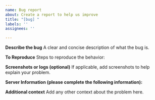 ```yaml
---
name: Bug report
about: Create a report to help us improve
title: "[bug] "
labels: ''
assignees: ''

---
```


**Describe the bug**
A clear and concise description of what the bug is.

**To Reproduce**
Steps to reproduce the behavior:

**Screenshots or logs (optional)**
If applicable, add screenshots to help explain your problem.

**Server Information (please complete the following information):**

**Additional context**
Add any other context about the problem here.
